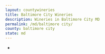 ```yaml
---
layout: countywineries
title: Baltimore City Wineries
description: Wineries in Baltimore City MD
permalink: /md/baltimore city/
county: baltimore city
state: md
---
```

-
